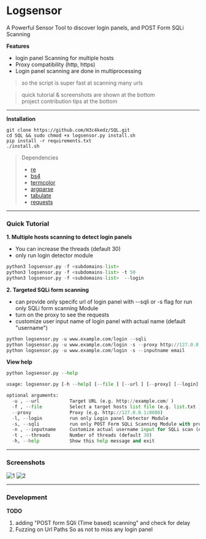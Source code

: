 # Logsensor
A Powerful Sensor Tool to discover login panels, and POST Form SQLi Scanning 

**Features**  
- login panel Scanning for multiple hosts
- Proxy compatibility (http, https)
- Login panel scanning are done in multiprocessing 
> so the script is super fast at scanning many urls


> quick tutorial & screenshots are shown at the bottom  
> project contribution tips at the bottom  

---

**Installation** 
```
git clone https://github.com/H3c4kedz/SQL.git
cd SQL && sudo chmod +x logsensor.py install.sh
pip install -r requirements.txt
./install.sh

```

> Dependencies  
> - [re](https://pypi.org/project/regex/)  
> - [bs4](https://pypi.python.org/pypi/bs4)  
> - [termcolor](https://pypi.python.org/pypi/termcolor)  
> - [argparse](https://pypi.python.org/pypi/argparse)
> - [tabulate](https://pypi.python.org/pypi/tabulate/)
> - [requests](https://pypi.python.org/pypi/requests/)

---
### Quick Tutorial  
**1. Multiple hosts scanning to detect login panels**  
- You can increase the threads (default 30)
- only run login detector module
```python
python3 logsensor.py -f <subdomains-list> 
python3 logsensor.py -f <subdomains-list> -t 50
python3 logsensor.py -f <subdomains-list>  --login
```
**2. Targeted SQLi form scanning**  
- can provide only specifc url of login panel with --sqli or -s flag for run only SQLi form scanning Module
- turn on the proxy to see the requests
- customize user input name of login panel with actual name (default "username")
```python
python logsensor.py -u www.example.com/login --sqli 
python logsensor.py -u www.example.com/login -s --proxy http://127.0.0.1:8080
python logsensor.py -u www.example.com/login -s --inputname email
```

**View help**  
```python
python logsensor.py --help

usage: logsensor.py [-h --help] [--file ] [--url ] [--proxy] [--login] [--sqli] [--threads]

optional arguments:
  -u , --url           Target URL (e.g. http://example.com/ )
  -f , --file          Select a target hosts list file (e.g. list.txt )
  --proxy              Proxy (e.g. http://127.0.0.1:8080)
  -l, --login          run only Login panel Detector Module
  -s, --sqli           run only POST Form SQLi Scanning Module with provided Login panels Urls 
  -n , --inputname     Customize actual username input for SQLi scan (e.g. 'username' or 'email')
  -t , --threads       Number of threads (default 30)
  -h, --help           Show this help message and exit

```
---
### Screenshots
![1](https://raw.githubusercontent.com/Mr-Robert0/Logsensor/main/Screenshots/1.png)
![2](https://raw.githubusercontent.com/Mr-Robert0/Logsensor/main/Screenshots/2.png)

---

### Development
**TODO**  
1. adding "POST form SQli (Time based) scanning" and check for delay 
2. Fuzzing on Url Paths So as not to miss any login panel
